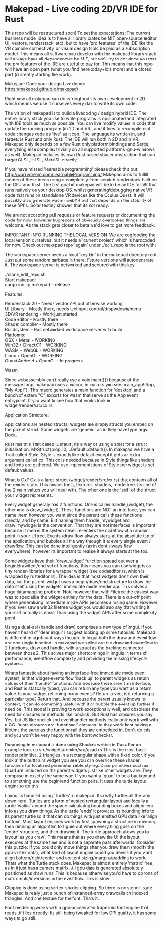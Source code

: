 # Makepad - Live coding 2D/VR IDE for Rust 
This repo will be restructured soon! To set the expectations: The current business model idea is to have all library crates be MIT open-source (editor, UI, vectors, renderstack, etc), but to have 'pro features' of the IDE like the VR compile connectivity, or visual design tools be paid as a subscription model. This means all software you develop with the makepad library stack will always have all dependencies be MIT, but we'll try to convince you that the pro features of the IDE are useful to pay for. This means that this repo will have an open part (what you find here today+lots more) and a closed part (currently starting the work).

Makepad: Code your design
Live demo: https://makepad.github.io/makepad/

Right now all makepad can do is 'dogfood' its own development in 2D, which means we use it ourselves every day to write its own code.

The vision of makepad is to build a livecoding / design hybrid IDE. The entire library stack you use to write programs is opinionated and integrated with IDE tools as much as possible. You can live modify values in code that update the running program (in 2D and VR), and it tries to recompile real code changes code as 'live' as it can. The language its written in, and targets is Rust and only Rust. The IDE will run both in 2D and in VR.  Makepad only depends on a few Rust only platform bindings and Serde, everything else compiles trivially on all supported platforms (gnu-windows as well). Makepad includes its own Rust based shader abstraction that can target GLSL, HLSL, MetalSL directly.

If you have missed 'learnable programming' please check this out: http://worrydream.com/LearnableProgramming/
Makepad aims to fulfill (some) of these ideas using a completely from-scratch renderstack built on the GPU and Rust. The first goal of makepad will be to be an IDE for VR that runs natively on your desktop OS, whilst generating/debugging native VR code that runs on standalone VR devices like the Oculus Quest. It will possibly also generate wasm+webXR but that depends on the stability of these API's. Sofar testing showed that its not ready.

We are not accepting pull requests or feature requests or documenting the code for now. However bugreports of obviously overlooked things are welcome. As the stack gets closer to beta we'd love to get more feedback. 

IMPORTANT INFO RUNNING THE LOCAL VERSION:
We are dogfooding the local version ourselves, but it needs a 'current project' which is hardcoded for now. Check out makepad repo 'again' under ./edit_repo in the root with:

The workspace server needs a local 'key.bin' in the makepad directory root. Just put some random garbage in there.
Future versions will autogenerate it. The workspace server is networked and secured with this key.

./clone_edit_repo.sh<br/>
Start makepad:<br/>
cargo run -p makepad --release<br/>

Features:

Renderstack 2D - Needs vector API but otherwise working<br/>
UI Library - Mostly there, needs textinput control/dropwdown/menu<br/>
3D/VR rendering - Work just started<br/>
Code editor - Mostly there<br/>
Shader compiler - Mostly there<br/>
Buildsystem - Has networked workspace server with build<br/>
Platforms:<br/>
OSX + Metal - WORKING<br/>
Win32 + DirectX11 - WORKING<br/>
WASM + WebGL - WORKING<br/>
Linux + OpenGL - WORKING<br/>
Quest Android + OpenGL - In progress<br/>


Wasm:

Since webassembly can't really use a void main(){} because of the message loop,
makepad uses a macro, in main.rs you see: main_app!(App, "My App!");
This macro generates a main function for 'desktop' and a bunch of extern "C" exports for wasm that serve as the App event entrypoint. If you want to see how that works look in widget/render/src/cx.rs 

Application Structure:

Applications are nested structs. Widgets are simply structs you embed on the parent struct. Some widgets are 'generic' as in they have type args: Dock<Panel>.

Rust has this Trait called 'Default', its a way of using a splat for a struct initialisation. MyStruct{prop:10, ..Default::default()}. In makepad we have a Trait called Style. Style is exactly like default except it gets an extra argument called cx. This cx is needed because in Style things like shaders and fonts are gathered. We use implementations of Style per widget to set default values. 

What is Cx? Cx is a large struct (widget/render/src/cx.rs) that contains all of the render state. This means fonts, textures, shaders, rendertree. Its one of the 2 main values you will deal with. The other one is the 'self' of the struct your widget represents.

Every widget generaly has 2 functions. One is called handle_(widget), the other one is draw_(widget). These functions are NOT an interface, you can name them however you want since the parent calls these functions directly, and by name. But naming them handle_mywidget and draw_mywidget is the convention. That they are not interfaces is important because it means the system never re-enters the codeflow at a random point in your UI tree. Events /draw flow always starts at the absolute top of the application, and bubbles all the way through it at every single event / drawflow. This can be done intelligently (as in dont always flow everywhere), however its important to realise it always starts at the top. 

Some widgets have their 'draw_widget' function spread out over a begin/drawitem/end set of functions, this means you can use widgets as tiny render-libraries for a wrapper widget (see codeeditor.rs, which is wrapped by rusteditor.rs). The idea is that most widgets don't own their data, but the parent-widget uses a begin/draw/end structure to draw the data itself using the widgets' immediate mode render api. This solves a huge datamapping problem. Note however that with Filetree the easiest way was to specialise the widget entirely for the data. There is a cut-off point where generalising immediate mode APIs becomes a losing game. However if you ever saw a win32 filetree widget you would also say that writing it yourself actually is easier than using the widget APIs after some complexity point. 

Using a dual-api (handle and draw) comprises a new type of imgui. If you haven't heard of 'dear imgui' i suggest looking up some tutorials. Makepad is different in signficant ways though. In Imgui both the draw and eventflow are one single function. In makepad we splice out the draw and eventflow in 2 functions, draw and handle, with a struct as the backing connector between those 2. This solves major shortcomings in imguis in terms of performance, eventflow complexity and providing the missing lifecycle systems.

Whats fantastic about having an interface-free immediate mode event system, is that widget-events flow 'back up' to parent widgets as return values of their 'handle' functions. And because these aren't an interface, and Rust is statically typed, you can return any type you want as a return value.
Is your widget returning many events? Return a vec, is it returning a particular type? Return that. And because the parent usually knows its context, it can do something useful with it or bubble the event up further if need be. This model is proving to work exceptionally well, and obsoletes the need for closures or methods like 'onclick'. But Rust has closures you say. Yes, but JS like onclick and eventhandler methods really only work well with a GC. Rusts closures are 'functional' closures. Ie they work best having a lifetime the same as the functioncall they are embedded in. Don't do this and you won't be very happy with the borrowchecker.

Rendering in makepad is done using Shaders written in Rust. For an example look up src/widgets/render/src/quad.rs This is the most basic render primitive, 2 triangles in a rectangular shape with a fixed color. If you look at the button.rs widget you see you can override these shader functions for localised parameterisable styling.
Draw primitives such as Quad are included on the parent widgets just like other widgets are. They compose in exactly the same way.
If you want a 'quad' to be a background to something use the begin/end function pairs. It uses the turtle layout engine to do this.

Layout is handled using 'Turtles' in makepad. Its really turtles all the way down here. Turtles are a form of nested rectangular layout and locally a turtle 'walks' around the space calculating bounding boxes and alignment info as you draw things. As the turtle 'ends' it provides its bounding info to its parent turtle so it that can do things with just emitted GPU data like 'align bottom'. 
Most layout engines work by first spawning a structure in memory, then running an algorithm to figure out where everything goes on the 'entire' structure, and then drawing it. The turtle approach allows you to layout 'as you draw'. This means that as you draw the UI the layout executes at the same time and is not a separate pass afterwards. Consider this puzzle: If you could only move things after you drew them (modify the gpu vertex data), what kind of layout engine could you devise if you want align bottom/right/center and content sizing/margins/padding to work. Thats what the Turtle stack does.
Makepad is almost entirely 'matrix' free, as in it just has a camera matrix.
All gpu data is generated absolutely positioned as draw runs. This is because otherwise you'd have to do tons of matrix muls/inversions in the eventflow. This is slow. 

Clipping is done using vertex-shader clipping. So there is no stencil-state. Makepad is really just a bunch of instanced-array drawcalls on indexed triangles. And one texture for the font. Thats it.

Font rendering works with a gpu-accelerated trapezoid font engine that reads ttf files directly.
Its still being tweaked for low DPI quality, it has some ways to go still.
